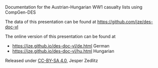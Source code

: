 Documentation for the Austrian-Hungarian WW1 casualty lists using CompGen-DES

The data of this presentation can be found at https://github.com/jze/des-doc-vl

The online version of this presentation can be found at 

- https://jze.github.io/des-doc-vl/de.html German
- https://jze.github.io/des-doc-vl/hu.html Hungarian

Released under [CC-BY-SA 4.0](https://creativecommons.org/licenses/by-sa/4.0/), Jesper Zedlitz